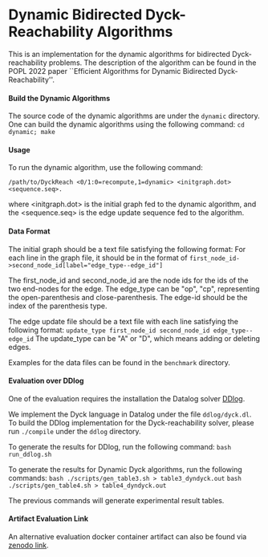 # Dynamic Bidirected Dyck-Reachability Algorithms
This is an implementation for the dynamic algorithms for bidirected Dyck-reachability problems.
The description of the algorithm can be found in the POPL 2022 paper ``Efficient Algorithms for Dynamic Bidirected Dyck-Reachability''.

#### Build the Dynamic Algorithms
The source code of the dynamic algorithms are under the `dynamic` directory. One can build the dynamic algorithms using the following command: `cd dynamic; make`

#### Usage
To run the dynamic algorithm, use the following command:

`/path/to/DyckReach <0/1:0=recompute,1=dynamic> <initgraph.dot> <sequence.seq>.`

where <initgraph.dot> is the initial graph fed to the dynamic algorithm, and the <sequence.seq> is the edge update sequence fed to the algorithm.

#### Data Format
The initial graph should be a text file satisfying the following format:
For each line in the graph file, it should be in the format of `first_node_id->second_node_id[label="edge_type--edge_id"]`

The first_node_id and second_node_id are the node ids for the ids of the two end-nodes for the edge. The edge_type can be "op", "cp", representing the open-parenthesis and close-parenthesis. The edge-id should be the index of the parenthesis type. 

The edge update file should be a text file with each line satisfying the following format: `update_type first_node_id second_node_id edge_type--edge_id`
The update_type can be "A" or "D", which means adding or deleting edges.

Examples for the data files can be found in the `benchmark` directory.

#### Evaluation over DDlog
One of the evaluation requires the installation the Datalog solver [DDlog](https://github.com/vmware/differential-datalog).

We implement the Dyck language in Datalog under the file `ddlog/dyck.dl`. 
To build the DDlog implementation for the Dyck-reachability solver, please run `./compile` under the `ddlog` directory.

To generate the results for DDlog, run the following command:
`bash run_ddlog.sh`

To generate the results for Dynamic Dyck algorithms, run the following commands:
`bash ./scripts/gen_table3.sh > table3_dyndyck.out`
`bash ./scripts/gen_table4.sh > table4_dyndyck.out`

The previous commands will generate experimental result tables.

#### Artifact Evaluation Link

An alternative evaluation docker container artifact can also be found via [zenodo link](https://doi.org/10.5281/zenodo.5553759). 
